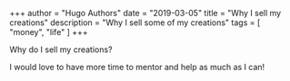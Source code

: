 +++
author = "Hugo Authors"
date = "2019-03-05"
title = "Why I sell my creations"
description = "Why I sell some of my creations"
tags = [
    "money", "life"
]
+++

Why do I sell my creations?

I would love to have more time to mentor and help as much as I can!
